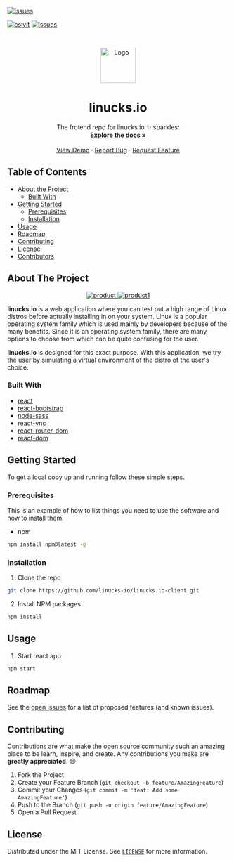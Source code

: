 [![Issues][issues-shield]][issues-url]

[![csivit][csivitu-shield]][csivitu-url]
[![Issues][issues-shield]][issues-url]

<!-- PROJECT LOGO -->
<br />
<p align="center">
  <a href="https://github.com/csivitu/Template">
    <img src="https://i.ibb.co/41wHGgQ/logo.png"  alt="Logo" width="80">
  </a>

  <h1 align="center">linucks.io</h1>

  <p align="center">
    The frotend repo for linucks.io ✨:sparkles:
    <br />
    <a href="https://github.com/csivitu/Template"><strong>Explore the docs »</strong></a>
    <br />
    <br />
    <a href="https://github.com/csivitu/Template">View Demo</a>
    ·
    <a href="https://github.com/csivitu/Template/issues">Report Bug</a>
    ·
    <a href="https://github.com/csivitu/Template/issues">Request Feature</a>
  </p>
</p>



<!-- TABLE OF CONTENTS -->
## Table of Contents

* [About the Project](#about-the-project)
  * [Built With](#built-with)
* [Getting Started](#getting-started)
  * [Prerequisites](#prerequisites)
  * [Installation](#installation)
* [Usage](#usage)
* [Roadmap](#roadmap)
* [Contributing](#contributing)
* [License](#license)
* [Contributors](#contributors-)



<!-- ABOUT THE PROJECT -->
## About The Project

<p align="center">
  <a href="https://linucks-io.github.io/linucks.io-client">
    <img src="https://i.ibb.co/VQgK4HL/1.png"  alt="product">
    <img src="https://i.ibb.co/JQWpLGG/2.png"  alt="product1">
  </a>
  <p align="center">


**linucks.io** is a web application where you can test out a high range of Linux distros before actually installing in on your system.
Linux is a popular operating system family which is used mainly by developers because of the many benefits. Since it is an operating system family, there
are many options to choose from which can be quite confusing for the user.

**linucks.io** is designed for this exact purpose. With this application, we try the user by simulating a virtual environment of the distro of the user's choice.


### Built With

* [react](https://reactjs.org)
* [react-bootstrap](https://react-bootstrap.github.io/)
* [node-sass](https://www.npmjs.com/package/node-sass)
* [react-vnc](https://www.npmjs.com/package/react-vnc)
* [react-router-dom](https://www.npmjs.com/package/react-router-dom)
* [react-dom](https://www.npmjs.com/package/react-dom)

<!-- GETTING STARTED -->
## Getting Started

To get a local copy up and running follow these simple steps.

### Prerequisites

This is an example of how to list things you need to use the software and how to install them.
* npm
```sh
npm install npm@latest -g
```

### Installation
 
1. Clone the repo
```sh
git clone https://github.com/linucks-io/linucks.io-client.git
```
2. Install NPM packages
```sh
npm install
```



<!-- USAGE EXAMPLES -->
## Usage

1. Start react app

```sh
npm start
```



<!-- ROADMAP -->
## Roadmap

See the [open issues](https://github.com/csivitu/Template/issues) for a list of proposed features (and known issues).



<!-- CONTRIBUTING -->
## Contributing

Contributions are what make the open source community such an amazing place to be learn, inspire, and create. Any contributions you make are **greatly appreciated**.  :smile:

1. Fork the Project
2. Create your Feature Branch (`git checkout -b feature/AmazingFeature`)
3. Commit your Changes (`git commit -m 'feat: Add some AmazingFeature'`)
4. Push to the Branch (`git push -u origin feature/AmazingFeature`)
5. Open a Pull Request

<!-- LICENSE -->
## License

Distributed under the MIT License. See [`LICENSE`](./LICENSE) for more information.




<!-- MARKDOWN LINKS & IMAGES -->
<!-- https://www.markdownguide.org/basic-syntax/#reference-style-links -->
[csivitu-shield]: https://img.shields.io/badge/csivitu-csivitu-blue
[csivitu-url]: https://csivit.com
[issues-shield]: https://img.shields.io/github/issues/csivitu/Template.svg?style=flat-square
[issues-url]: https://github.com/csivitu/Template/issues
